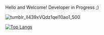 
Hello and Welcome!
Developer in Progress ;)

![tumblr_ll439xVQdz1qel10ao1_500](https://user-images.githubusercontent.com/114519705/205657464-b2a9a75b-c8ea-413a-8e5f-0b2a949dcab0.gif)

[![Top Langs](https://github-readme-stats-git-masterrstaa-rickstaa.vercel.app/api/top-langs/?username=Microwonk&theme=dracula)](https://github.com/Microwonk/Microwonk)
<!---
Microwonk/Microwonk is a ✨ special ✨ repository because its `README.md` (this file) appears on your GitHub profile.
You can click the Preview link to take a look at your changes.
--->
